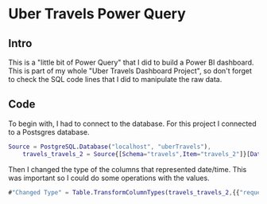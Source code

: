 # Uber Travels Power Query
## Intro

This is a "little bit of Power Query" that I did to build a Power BI dashboard. This is part of my whole "Uber Travels Dashboard Project", so don't forget to check the SQL code lines that I did to manipulate the raw data.

## Code

To begin with, I had to connect to the database. For this project I connected to a Postsgres database.
```M
Source = PostgreSQL.Database("localhost", "uberTravels"),
    travels_travels_2 = Source{[Schema="travels",Item="travels_2"]}[Data],
```

Then I changed the type of the columns that represented date/time. This was important so I could do some operations with the values.
```M
#"Changed Type" = Table.TransformColumnTypes(travels_travels_2,{{"request_time", type datetime}, {"begin_trip_time", type datetime}, {"dropoff_time", type datetime}}),
```